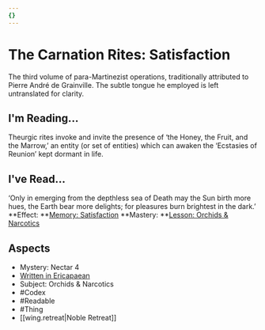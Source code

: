 ```yaml
---
{}
---
```

# The Carnation Rites: Satisfaction
The third volume of para-Martinezist operations, traditionally attributed to Pierre André de Grainville. The subtle tongue he employed is left untranslated for clarity.
## I'm Reading...
Theurgic rites invoke and invite the presence of ‘the Honey, the Fruit, and the Marrow,’ an entity (or set of entities) which can awaken the ‘Ecstasies of Reunion’ kept dormant in life. 
## I've Read...
‘Only in emerging from the depthless sea of Death may the Sun birth more hues, the Earth bear more delights; for pleasures burn brightest in the dark.’
**Effect: **[Memory: Satisfaction](https://uadaf.theevilroot.xyz/rowenarium/element/mem.satisfaction)
**Mastery: **[Lesson: Orchids & Narcotics](https://uadaf.theevilroot.xyz/rowenarium/element/x.orchids.narcotics)
## Aspects
- Mystery: Nectar 4
- [Written in Ericapaean](https://uadaf.theevilroot.xyz/rowenarium/element/w.ericapaean)
- Subject: Orchids & Narcotics
- #Codex
- #Readable
- #Thing
- [[wing.retreat|Noble Retreat]]